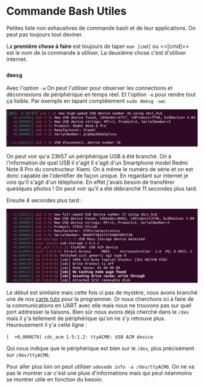 # Commande Bash Utiles

Petites liste non exhaustives de commande bash et de leur applications. On peut pas toujours tout deviner. 

La **première chose à faire** est toujours de taper `man [cmd]` ou <<[cmd]>> est le nom de la commande à utiliser. La deuxième chose c'est d'utiliser internet.

### `dmesg`

Avec l'option `-w`
On peut l'utiliser pour observer les connections et déconnexions de périphérique en temps réel. Et l'option `-e` pour rendre tout ça lisible. Par exemple en tapant complètement `sudo dmesg -we`:

![](../../images/dmesg_1.png)

On peut voir qu'a 23h57 un périphérique USB à été branché. On à l'information de quel USB il s'agit Il s'agit d'un Smartphone model Redmi Note 8 Pro du constructeur Xiami. On à même le numéro de série et on est donc capable de l'identifier de façon unique. En regardant sur internet je vois qu'il s'agit d'un téléphone. En effet j'avais besoin de transférer queslques photos ! On peut voir qu'il a été débranché 11 secondes plus tard. 

Ensuite 4 secondes plus tard : 

![](../../images/demesg_2.png)

Le début est similaire mais cette fois ci pas de mystère, nous avons branché une de nos [carte tuto](../../carte_tuto/tuto_board.md) pour la programmer. Or nous cherchons ici à faire de la communications en UART avec elle mais nous ne trouvons pas sur quel port addresser la liaisons. Bien sûr nous avons déjà cherché dans le `/dev` mais il y'a tellement de périphérique qu'on ne s'y retrouve plus. Heureusement il y'a cette ligne :

 `[  +0,000679] cdc_acm 1-5:1.2: ttyACM0: USB ACM device`

Qui nous indique que le périphérique est bien sur le `/dev`, plus précisément sur `/dev/ttyACM0`. 

Pour aller plus loin on peut utiliser `udevadm info -a /dev/ttyACM0`. On ne va pas le montrer car c'est une pluie d'informations mais qui peut néanmoins se montrer utile en fonction du besoin. 

